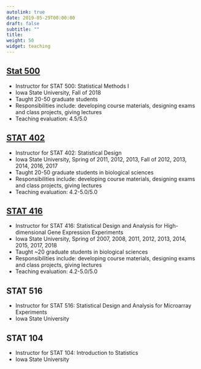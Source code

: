 ```yaml
---
autolink: true
date: 2019-05-29T00:00:00
draft: false
subtitle: ""
title: 
weight: 50
widget: teaching
---
```

## [Stat 500](http://stat.iastate.edu/)
- Instructor for STAT 500: Statistical Methods I 
- Iowa State University, Fall of 2018 
- Taught 20-50 graduate students 
- Responsibilities include: developing course materials, designing exams and class projects, giving lectures 
- Teaching evaluation: 4.5/5.0

## [STAT 402](http://stat.iastate.edu/)
- Instructor for STAT 402: Statistical Design 
- Iowa State University, Spring of 2011, 2012, 2013, Fall of 2012, 2013, 2014, 2016, 2017 
- Taught 20-50 graduate students in biological sciences 
- Responsibilities include: developing course materials, designing exams and class projects, giving lectures 
- Teaching evaluation: 4.2-5.0/5.0

## [STAT 416](/teach/STAT416)
- Instructor for STAT 416: Statistical Design and Analysis for High-dimensional Gene Expression Experiments
- Iowa State University, Spring of 2007, 2008, 2011, 2012, 2013, 2014, 2015, 2017, 2018
- Taught ~20 graduate students in biological sciences
- Responsibilities include: developing course materials, designing exams and class projects,
giving lectures
- Teaching evaluation: 4.2-5.0/5.0

## STAT 516
- Instructor for STAT 516: Statistical Design and Analysis for Microarray Experiments
- Iowa State University

## STAT 104
- Instructor for STAT 104: Introduction to Statistics
- Iowa State University

